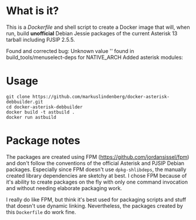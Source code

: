 # What is it?

This is a *Dockerfile* and shell script to create a Docker image that will, when run, build **unofficial** Debian Jessie packages of the current Asterisk 13 tarball including PJSIP 2.5.5.

Found and corrected bug: Unknown value '' found in build_tools/menuselect-deps for NATIVE_ARCH
Added asterisk modules:

# Usage

```
git clone https://github.com/markuslindenberg/docker-asterisk-debbuilder.git
cd docker-asterisk-debbuilder
docker build -t astbuild .
docker run astbuild
``` 

# Package notes

The packages are created using FPM (https://github.com/jordansissel/fpm) and don't follow the conventions of the official Asterisk and PJSIP Debian packages. Especially since FPM doesn't use `dpkg-shlibdeps`, the manually created library dependencies are sketchy at best. I chose FPM because of it's ability to create packages on the fly with only one command invocation and without needing elaborate packaging work.

I really do like FPM, but think it's best used for packaging scripts and stuff that doesn't use dynamic linking. Nevertheless, the packages created by this `Dockerfile` do work fine. 

